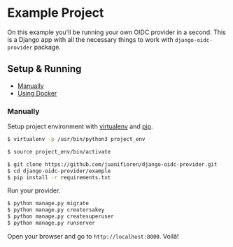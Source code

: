 # Example Project

On this example you'll be running your own OIDC provider in a second. This is a Django app with all the necessary things to work with `django-oidc-provider` package.

## Setup & Running

- [Manually](#manually)
- [Using Docker](#using-docker)

### Manually

Setup project environment with [virtualenv](https://virtualenv.pypa.io) and [pip](https://pip.pypa.io).

```bash
$ virtualenv -p /usr/bin/python3 project_env

$ source project_env/bin/activate

$ git clone https://github.com/juanifioren/django-oidc-provider.git
$ cd django-oidc-provider/example
$ pip install -r requirements.txt
```

Run your provider.

```bash
$ python manage.py migrate
$ python manage.py creatersakey
$ python manage.py createsuperuser
$ python manage.py runserver
```

Open your browser and go to `http://localhost:8000`. Voilà!
